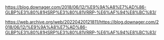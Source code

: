 https://blog.downager.com/2018/06/12/%E9%9A%A8%E7%AD%86-GLBP%E3%80%81HSRP%E3%80%81VRRP-%E6%AF%94%E8%BC%83/

https://web.archive.org/web/20220420121811/https://blog.downager.com/2018/06/12/%E9%9A%A8%E7%AD%86-GLBP%E3%80%81HSRP%E3%80%81VRRP-%E6%AF%94%E8%BC%83/

